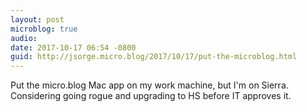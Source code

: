 ```yaml
---
layout: post
microblog: true
audio: 
date: 2017-10-17 06:54 -0800
guid: http://jsorge.micro.blog/2017/10/17/put-the-microblog.html
---
```

Put the micro.blog Mac app on my work machine, but I'm on Sierra. Considering going rogue and upgrading to HS before IT approves it.
